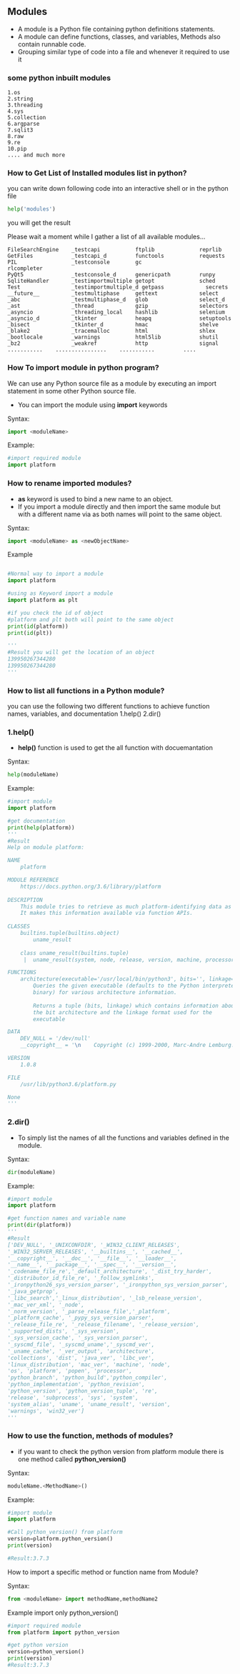 ## Modules

- A module is a Python file containing python definitions statements.
- A module can define functions, classes, and variables, Methods also contain runnable code.
- Grouping similar type of code into a file and whenever it required to use it 


### some python inbuilt modules
    1.os
    2.string
    3.threading
    4.sys
    5.collection
    6.argparse
    7.sqlit3
    8.raw
    9.re
    10.pip
    .... and much more

### How to Get List of Installed modules list in python?
you can write down following code into an interactive shell or in the python file
```python
help('modules')
```
you will get the result

Please wait a moment while I gather a list of all available modules...
```
FileSearchEngine    _testcapi           ftplib              reprlib
GetFiles            _testcapi_d         functools           requests
PIL                 _testconsole        gc                  rlcompleter
PyQt5               _testconsole_d      genericpath         runpy
SqliteHandler       _testimportmultiple getopt              sched
Test                _testimportmultiple_d getpass             secrets
__future__          _testmultiphase     gettext             select
_abc                _testmultiphase_d   glob                select_d
_ast                _thread             gzip                selectors
_asyncio            _threading_local    hashlib             selenium
_asyncio_d          _tkinter            heapq               setuptools
_bisect             _tkinter_d          hmac                shelve
_blake2             _tracemalloc        html                shlex
_bootlocale         _warnings           html5lib            shutil
_bz2                _weakref            http                signal
...........    ................    ...........         ....
```

### How To import module in python program?
We can use any Python source file as a module by executing an import statement in some other Python source file.
- You can import the module using **import** keywords

Syntax:
```python
import <moduleName>
```
Example:
```python
#import required module
import platform
```

### How to rename imported modules?
- **as** keyword is used to bind a new name to an object.
- If you import a module directly and then import the same module but with a different name via as both names will point to the same object.

Syntax:
```python
import <moduleName> as <newObjectName>
```
Example
```python

#Normal way to import a module
import platform

#using as Keyword import a module
import platform as plt

#if you check the id of object 
#platform and plt both will point to the same object
print(id(platform))
print(id(plt))

'''
#Result you will get the location of an object
139950267344280
139950267344280
'''
```

### How to list all functions in a Python module?
you can use the following two different functions to achieve function names, variables, and documentation
    1.help()
    2.dir()
### 1.help()
- **help()** function is used to get the  all function with docuemantation

Syntax:
```python
help(moduleName)
```

Example:
```python
#import module
import platform

#get documentation
print(help(platform))
'''
#Result
Help on module platform:

NAME
    platform

MODULE REFERENCE
    https://docs.python.org/3.6/library/platform
    
DESCRIPTION
    This module tries to retrieve as much platform-identifying data as possible.
    It makes this information available via function APIs.
    
CLASSES
    builtins.tuple(builtins.object)
        uname_result
    
    class uname_result(builtins.tuple)
     |  uname_result(system, node, release, version, machine, processor)

FUNCTIONS
    architecture(executable='/usr/local/bin/python3', bits='', linkage='')
        Queries the given executable (defaults to the Python interpreter
        binary) for various architecture information.
        
        Returns a tuple (bits, linkage) which contains information about
        the bit architecture and the linkage format used for the
        executable

DATA
    DEV_NULL = '/dev/null'
    __copyright__ = '\n    Copyright (c) 1999-2000, Marc-Andre Lemburg.

VERSION
    1.0.8

FILE
    /usr/lib/python3.6/platform.py

None
'''
```

### 2.dir()
- To simply list the names of all the functions and variables defined in the module.

Syntax:
```python
dir(moduleName)
```

Example:
```python
#import module
import platform

#get function names and variable name
print(dir(platform))
'''
#Result
['DEV_NULL', '_UNIXCONFDIR', '_WIN32_CLIENT_RELEASES', 
'_WIN32_SERVER_RELEASES', '__builtins__', '__cached__',
'__copyright__', '__doc__', '__file__', '__loader__', 
'__name__', '__package__', '__spec__', '__version__',
'_codename_file_re','_default_architecture', '_dist_try_harder',
'_distributor_id_file_re', '_follow_symlinks', 
'_ironpython26_sys_version_parser', '_ironpython_sys_version_parser', 
'_java_getprop', 
'_libc_search','_linux_distribution', '_lsb_release_version', 
'_mac_ver_xml', '_node', 
'_norm_version', '_parse_release_file','_platform', 
'_platform_cache', '_pypy_sys_version_parser',
'_release_file_re', '_release_filename', '_release_version',
'_supported_dists', '_sys_version',
'_sys_version_cache', '_sys_version_parser',
'_syscmd_file', '_syscmd_uname','_syscmd_ver',
'_uname_cache', '_ver_output', 'architecture', 
'collections', 'dist', 'java_ver', 'libc_ver', 
'linux_distribution', 'mac_ver', 'machine', 'node',
'os', 'platform', 'popen', 'processor',
'python_branch', 'python_build','python_compiler',
'python_implementation', 'python_revision',
'python_version', 'python_version_tuple', 're',
'release', 'subprocess', 'sys', 'system',
'system_alias', 'uname', 'uname_result', 'version',
'warnings', 'win32_ver']
'''
```

### How to use the function, methods of modules?

- if you want to check the python version from platform module there is one method called **python_version()**

Syntax:
```python
moduleName.<MethodName>()
```

Example:
```python
#import module
import platform

#Call python_version() from platform
version=platform.python_version()
print(version)

#Result:3.7.3
```

How to import a specific method or function name from Module?



Syntax:
```python
from <moduleName> import methodName,methodName2
```

Example import only python_version()
```python
#import required module
from platform import python_version

#get python version
version=python_version()
print(version)
#Result:3.7.3
```
